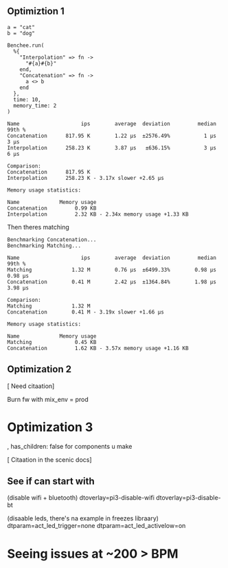 ## Optimiztion 1

```
a = "cat"
b = "dog"

Benchee.run(
  %{
    "Interpolation" => fn ->
      "#{a}#{b}"
    end,
    "Concatenation" => fn ->
      a <> b
    end
  },
  time: 10,
  memory_time: 2
)
```

```
Name                    ips        average  deviation         median         99th %
Concatenation      817.95 K        1.22 μs  ±2576.49%           1 μs           3 μs
Interpolation      258.23 K        3.87 μs   ±636.15%           3 μs           6 μs

Comparison:
Concatenation      817.95 K
Interpolation      258.23 K - 3.17x slower +2.65 μs

Memory usage statistics:

Name             Memory usage
Concatenation         0.99 KB
Interpolation         2.32 KB - 2.34x memory usage +1.33 KB
```

Then theres matching

```
Benchmarking Concatenation...
Benchmarking Matching...

Name                    ips        average  deviation         median         99th %
Matching             1.32 M        0.76 μs  ±6499.33%        0.98 μs        0.98 μs
Concatenation        0.41 M        2.42 μs  ±1364.84%        1.98 μs        3.98 μs

Comparison:
Matching             1.32 M
Concatenation        0.41 M - 3.19x slower +1.66 μs

Memory usage statistics:

Name             Memory usage
Matching              0.45 KB
Concatenation         1.62 KB - 3.57x memory usage +1.16 KB
```

## Optimization 2

[ Need citaation]

Burn fw with mix_env = prod

# Optimization 3

, has_children: false
for components u make

[ Citaation in the scenic docs]

## See if can start with

(disable wifi + bluetooth)
dtoverlay=pi3-disable-wifi
dtoverlay=pi3-disable-bt

(disaable leds, there's na example in freezes libraary)
dtparam=act_led_trigger=none
dtparam=act_led_activelow=on

# Seeing issues at ~200 > BPM
